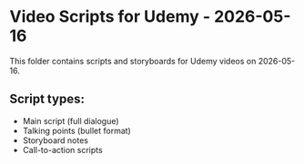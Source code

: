 # Video Scripts for Udemy - 2026-05-16

This folder contains scripts and storyboards for Udemy videos on 2026-05-16.

## Script types:
- Main script (full dialogue)
- Talking points (bullet format)
- Storyboard notes
- Call-to-action scripts
